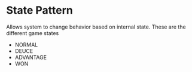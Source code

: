 # State Pattern

Allows system to change behavior based on internal state. These are the different game states

- NORMAL
- DEUCE
- ADVANTAGE
- WON
